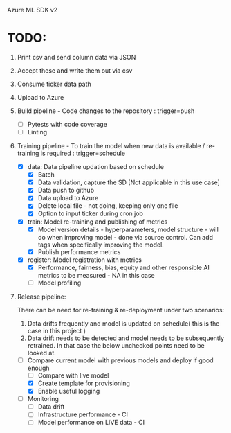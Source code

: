 Azure ML SDK v2

# TODO:

1. Print csv and send column data via JSON
2. Accept these and write them out via csv
3. Consume ticker data path
4. Upload to Azure


1. Build pipeline - Code changes to the repository : trigger=push

    - [ ] Pytests with code coverage
    - [ ] Linting

2. Training pipeline - To train the model when new data is available / re-training is required : trigger=schedule

    - [X] data: 
        Data pipeline updation based on schedule
        - [X] Batch
        - [X] Data validation, capture the SD [Not applicable in this use case]
        - [X] Data push to github
        - [X] Data upload to Azure
        - [X] Delete local file - not doing, keeping only one file
        - [X] Option to input ticker during cron job

    - [X] train:
        Model re-training and publishing of metrics
        - [X] Model version details - hyperparameters, model structure - will do when improving model - done via source control. Can add tags when specifically improving the model.
        - [X] Publish performance metrics

    - [X] register:
        Model registration with metrics
        - [X] Performance, fairness, bias, equity and other responsible AI metrics to be measured - NA in this case
        - [ ] Model profiling

3. Release pipeline:

    There can be need for re-training & re-deployment under two scenarios:
    1. Data drifts frequently and model is updated on schedule( this is the case in this project )
    2. Data drift needs to be detected and model needs to be subsequently retrained. In that case the below unchecked points need to be looked at.

    - [ ] Compare current model with previous models and deploy if good enough
        - [ ] Compare with live model
        - [X] Create template for provisioning
        - [X] Enable useful logging

    - [ ] Monitoring
        - [ ] Data drift
        - [ ] Infrastructure performance - CI
        - [ ] Model performance on LIVE data - CI